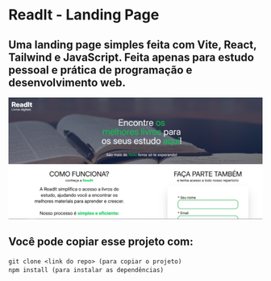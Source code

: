 # ReadIt - Landing Page

Uma landing page simples feita com **Vite**, **React**, **Tailwind** e **JavaScript**.
Feita apenas para estudo pessoal e prática de programação e desenvolvimento web.
---
<img alt="preview_image" src="./public/images/preview.PNG"/>

## Você pode copiar esse projeto com:
```git clone <link do repo> (para copiar o projeto)``` <br>
```npm install (para instalar as dependências)``` 


